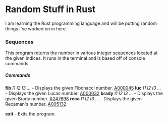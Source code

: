 # Random Stuff in Rust
I am learning the Rust programming language and will be putting random things I've worked on in here.

### Sequences
This program returns the number in various integer sequences located at the given indices.  It runs in
the terminal and is based off of console commands.

##### Commands
**fib** *I1 I2 I3 ...* - Displays the given Fibonacci number.  [A000045](https://oeis.org/A000045)
**luc** *I1 I2 I3 ...* - Displays the given Lucas number.  [A000032](https://oeis.org/A000032)
**brady** *I1 I2 I3 ...* - Displays the given Brady number.  [A247698](https://oeis.org/A247698)
**reca** *I1 I2 I3 ...* - Displays the given Recamán's number.  [A005132](https://oeis.org/A005132)

**exit** - Exits the program.

